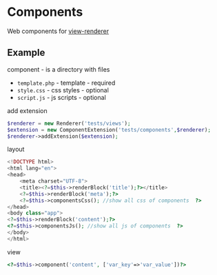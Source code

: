 # Components
Web components for [view-renderer](https://github.com/devanych/view-rendere)

## Example
component - is a directory with files
- `template.php` - template - required
- `style.css` - css styles - optional
- `script.js` - js scripts - optional

add extension
```php
$renderer = new Renderer('tests/views');
$extension = new ComponentExtension('tests/components',$renderer);
$renderer->addExtension($extension);
```

layout
```php
<!DOCTYPE html>
<html lang="en">
<head>
    <meta charset="UTF-8">
    <title><?=$this->renderBlock('title');?></title>
    <?=$this->renderBlock('meta');?>
    <?=$this->componentsCss(); //show all css of components  ?>
</head>
<body class="app">
<?=$this->renderBlock('content');?>
<?=$this->componentsJs(); //show all js of components  ?>
</body>
</html>
```
view
```php
<?=$this->component('content', ['var_key'=>'var_value'])?>
```
